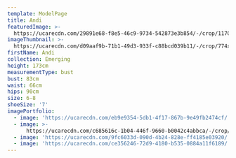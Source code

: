 ```yaml
---
template: ModelPage
title: Andi
featuredImage: >-
  https://ucarecdn.com/29891e68-f8e5-46c9-9734-542873e3b854/-/crop/1170x482/0,218/-/preview/
imageThumbnail: >-
  https://ucarecdn.com/d09aaf9b-71b1-49d3-933f-c88bcd039b11/-/crop/774x1115/196,31/-/preview/
firstName: Andi
collection: Emerging
height: 173cm
measurementType: bust
bust: 83cm
waist: 66cm
hips: 90cm
size: 6-8
shoeSize: '7'
imagePortfolio:
  - image: 'https://ucarecdn.com/eb9e9354-5db1-4f17-867b-9e49fb2474cf/'
  - image: >-
      https://ucarecdn.com/c685616c-1b04-446f-9660-b0042c4abbca/-/crop/1170x1732/0,0/-/preview/
  - image: 'https://ucarecdn.com/9fc6033d-090d-4b24-828e-ff4185e03920/'
  - image: 'https://ucarecdn.com/ce356246-72d9-4180-b535-0884a11f6189/'
---
```


